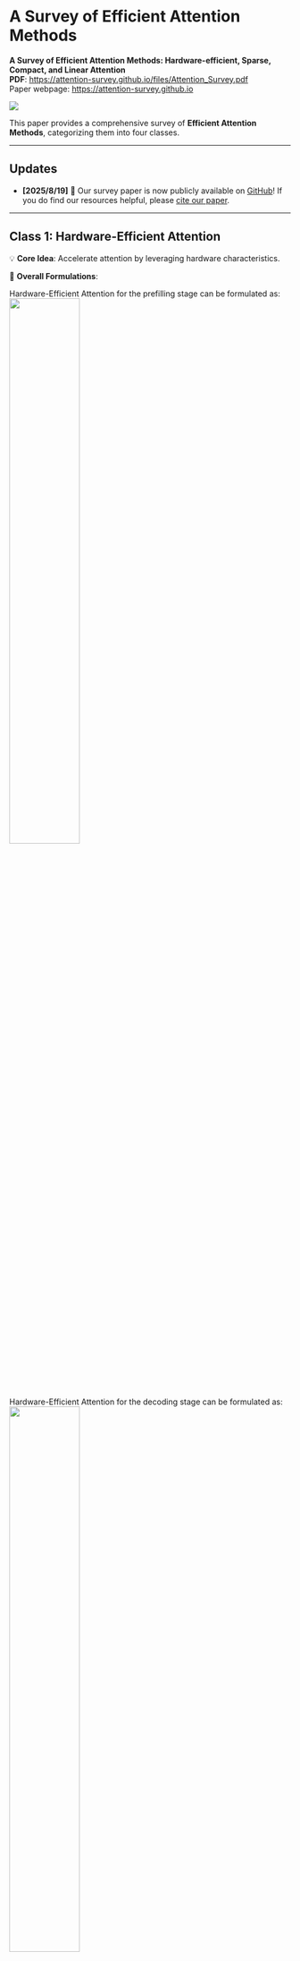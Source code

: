 # A Survey of Efficient Attention Methods

**A Survey of Efficient Attention Methods: Hardware-efficient, Sparse, Compact, and Linear Attention**  
**PDF**: https://attention-survey.github.io/files/Attention_Survey.pdf  
Paper webpage: https://attention-survey.github.io

![](./png_figs/fig2.png)

This paper provides a comprehensive survey of **Efficient Attention Methods**, categorizing them into four classes.

-----

## Updates

 - **[2025/8/19]** 🎉 Our survey paper is now publicly available on [GitHub](https://attention-survey.github.io/files/Attention_Survey.pdf)! If you do find our resources helpful, please [cite our paper](#citation).

-----

## Class 1: Hardware-Efficient Attention

💡 **Core Idea**: Accelerate attention by leveraging hardware characteristics.

📝 **Overall Formulations**: 

Hardware-Efficient Attention for the prefilling stage can be formulated as:
 <img src="./png_figs/formula1.png" width="50%" height="50%">

Hardware-Efficient Attention for the decoding stage can be formulated as:
 <img src="./png_figs/formula2.png" width="50%" height="50%">

 ---

An example is **FlashAttention**, which tiles $Q, K, V$ to progressively compute the attention output $O$. Such a strategy avoids the I/O of $S, P$ matrices in the shape of $N \times N$.

 <img src="./png_figs/fig1.png" width="70%" height="70%">

---

The table below summarizes various hardware-efficient attention methods. 👇

![](./png_figs/table2.png)


-----

## Class2: Compact Attention

💡 **Core Idea**: Compressing the KV cache of attention by weight sharing or low rank decomposition while keeping computational cost unchanged, as with a full-sized KV cache. 

📝 **Overall Formulations**: 

 <img src="./png_figs/formula3.png" width="50%" height="50%">

---

 Below is a summarization of various approaches in compact attention. 👇

![](./png_figs/table3.png)


-----

## Class3: Sparse Attention

💡 **Core Idea**: Selectively performing a subset of computations in attention while omitting others.

📝 **Overall Formulations**: 

 <img src="./png_figs/formula4.png" width="90%" height="90%">

 ---

The table below summarizes various sparse attention methods. 👇

![](./png_figs/table4.png)

-----

## Class4: Linear Attention

💡 **Core Idea**: Redesigning the computational formulation of attention to achieve \(\mathcal{O}(N)\) time complexity. 

📝 **Overall Formulations**: 

 <img src="./png_figs/formula5.png" width="50%" height="50%">

---
### Computational Forms

Linear Attention can be implemented in three forms: **parallel**, **recurrent**, and **chunkwise**.

![](./png_figs/fig3.png)

---

### Gating Mechanisms

Many linear attention methods incorporate **forget gates** and **select gates**.

 <img src="./png_figs/fig4.png" width="70%" height="70%">

Based on the presence of these gates, we can classify linear attention methods as follows:

1.  **Naive Linear Attention (No Gates)**

    📝 The table below summarizes naive attention methods. 👇

    ![](./png_figs/table5.png)


2.  **Linear Attention with a Forget Gate**

    📝 This table compares methods that use a forget gate. 👇

    ![](./png_figs/table6.png)


3.  **Linear Attention with Forget and Select Gates**

    📝 This table compares methods that utilize both the forget gate and the select gate. 👇

    ![](./png_figs/table6.png)
    

### A Special Case: Test-Time Training (TTT)

A unique approach, **Test-Time Training (TTT)**, treats the hidden states of linear attention as learnable parameters.

 <img src="./png_figs/fig5.png" width="70%" height="70%">

-----

## Citation

If you find our work helpful, please cite our paper:

```
@article{zhang2025efficient,
  title={Efficient Attention Methods: A Comprehensive Survey},
  author={Zhang, Jintao and Su, Rundong and Liu, Chunyu and Wei, Jia and Wang, Ziteng and Zhang, Pengle and Wang, Haoxu and Jiang, Huiqiang and Huang, Haofeng and Xiang, Chendong and Xi, Haocheng and Yang, Shuo and Li, Xingyang and Hu, Yuezhou and Fu, Tianyu and Zhao, Tianchen and Zhang, Yicheng and Jiang, Youhe and Chen, Chang and Jiang, Kai and Chen, Huayu and Zhao, Min and Xu, Xiaoming and Zhu, Jun and Chen, Jianfei},
  year={2025}
}
```
